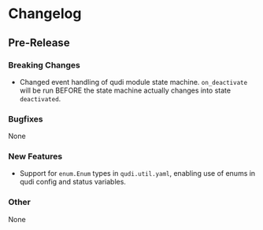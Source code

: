 # Changelog

## Pre-Release

### Breaking Changes
- Changed event handling of qudi module state machine. `on_deactivate` will be run BEFORE the state 
machine actually changes into state `deactivated`.

### Bugfixes
None

### New Features
- Support for `enum.Enum` types in `qudi.util.yaml`, enabling use of enums in qudi config and 
status variables.

### Other
None